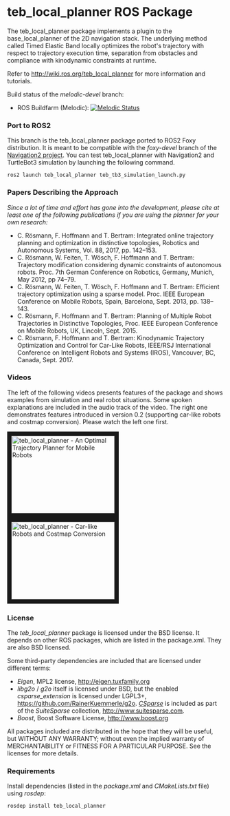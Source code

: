 teb_local_planner ROS Package
=============================

The teb_local_planner package implements a plugin to the base_local_planner of the 2D navigation stack. 
The underlying method called Timed Elastic Band locally optimizes the robot's trajectory with respect to trajectory execution time, 
separation from obstacles and compliance with kinodynamic constraints at runtime.

Refer to http://wiki.ros.org/teb_local_planner for more information and tutorials.

Build status of the *melodic-devel* branch:
- ROS Buildfarm (Melodic): [![Melodic Status](http://build.ros.org/buildStatus/icon?job=Mdev__teb_local_planner__ubuntu_bionic_amd64)](http://build.ros.org/job/Mdev__teb_local_planner__ubuntu_bionic_amd64/)

### Port to ROS2
This branch is the teb_local_planner package ported to ROS2 Foxy distribution. It is meant to be compatible with the *foxy-devel* branch of the [Navigation2 project](https://github.com/ros-planning/navigation2/tree/foxy-devel). You can test teb_local_planner with Navigation2 and TurtleBot3 simulation by launching the following command.
```
ros2 launch teb_local_planner teb_tb3_simulation_launch.py
```

### Papers Describing the Approach

*Since a lot of time and effort has gone into the development, please cite at least one of the following publications if you are using the planner for your own research:*

- C. Rösmann, F. Hoffmann and T. Bertram: Integrated online trajectory planning and optimization in distinctive topologies, Robotics and Autonomous Systems, Vol. 88, 2017, pp. 142–153.
- C. Rösmann, W. Feiten, T. Wösch, F. Hoffmann and T. Bertram: Trajectory modification considering dynamic constraints of autonomous robots. Proc. 7th German Conference on Robotics, Germany, Munich, May 2012, pp 74–79.
- C. Rösmann, W. Feiten, T. Wösch, F. Hoffmann and T. Bertram: Efficient trajectory optimization using a sparse model. Proc. IEEE European Conference on Mobile Robots, Spain, Barcelona, Sept. 2013, pp. 138–143.
- C. Rösmann, F. Hoffmann and T. Bertram: Planning of Multiple Robot Trajectories in Distinctive Topologies, Proc. IEEE European Conference on Mobile Robots, UK, Lincoln, Sept. 2015.
- C. Rösmann, F. Hoffmann and T. Bertram: Kinodynamic Trajectory Optimization and Control for Car-Like Robots, IEEE/RSJ International Conference on Intelligent Robots and Systems (IROS), Vancouver, BC, Canada, Sept. 2017.

### Videos

The left of the following videos presents features of the package and shows examples from simulation and real robot situations.
Some spoken explanations are included in the audio track of the video. 
The right one demonstrates features introduced in version 0.2 (supporting car-like robots and costmap conversion). Please watch the left one first.

<a href="http://www.youtube.com/watch?feature=player_embedded&v=e1Bw6JOgHME" target="_blank"><img src="http://img.youtube.com/vi/e1Bw6JOgHME/0.jpg" 
alt="teb_local_planner - An Optimal Trajectory Planner for Mobile Robots" width="240" height="180" border="10" /></a>
<a href="http://www.youtube.com/watch?feature=player_embedded&v=o5wnRCzdUMo" target="_blank"><img src="http://img.youtube.com/vi/o5wnRCzdUMo/0.jpg" 
alt="teb_local_planner - Car-like Robots and Costmap Conversion" width="240" height="180" border="10" /></a>

### License

The *teb_local_planner* package is licensed under the BSD license.
It depends on other ROS packages, which are listed in the package.xml. They are also BSD licensed.

Some third-party dependencies are included that are licensed under different terms:
 - *Eigen*, MPL2 license, http://eigen.tuxfamily.org
 - *libg2o* / *g2o* itself is licensed under BSD, but the enabled *csparse_extension* is licensed under LGPL3+, 
   https://github.com/RainerKuemmerle/g2o. [*CSparse*](http://www.cise.ufl.edu/research/sparse/CSparse/) is included as part of the *SuiteSparse* collection, http://www.suitesparse.com. 
 - *Boost*, Boost Software License, http://www.boost.org

All packages included are distributed in the hope that they will be useful, but WITHOUT ANY WARRANTY; without even the implied warranty of MERCHANTABILITY or FITNESS FOR A PARTICULAR PURPOSE. See the licenses for more details.

### Requirements

Install dependencies (listed in the *package.xml* and *CMakeLists.txt* file) using *rosdep*:

    rosdep install teb_local_planner


